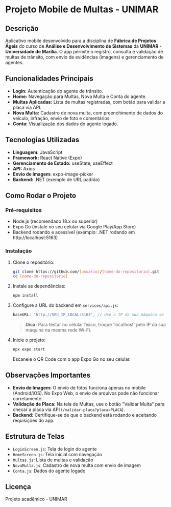 # Projeto Mobile de Multas - UNIMAR

## Descrição

Aplicativo mobile desenvolvido para a disciplina de **Fábrica de Projetos Ágeis** do curso de **Análise e Desenvolvimento de Sistemas** da **UNIMAR - Universidade de Marília**. O app permite o registro, consulta e validação de multas de trânsito, com envio de evidências (imagens) e gerenciamento de agentes.

## Funcionalidades Principais

- **Login:** Autenticação do agente de trânsito.
- **Home:** Navegação para Multas, Nova Multa e Conta do agente.
- **Multas Aplicadas:** Lista de multas registradas, com botão para validar a placa via API.
- **Nova Multa:** Cadastro de nova multa, com preenchimento de dados do veículo, infração, envio de foto e comentários.
- **Conta:** Visualização dos dados do agente logado.

## Tecnologias Utilizadas

- **Linguagem:** JavaScript
- **Framework:** React Native (Expo)
- **Gerenciamento de Estado:** useState, useEffect
- **API:** Axios
- **Envio de Imagem:** expo-image-picker
- **Backend:** .NET (exemplo de URL padrão)

## Como Rodar o Projeto

### Pré-requisitos
- Node.js (recomendado 18.x ou superior)
- Expo Go (instale no seu celular via Google Play/App Store)
- Backend rodando e acessível (exemplo: .NET rodando em http://localhost:5163)

### Instalação

1. Clone o repositório:
   ```bash
   git clone https://github.com/[usuario]/[nome-do-repositorio].git
   cd [nome-do-repositorio]
   ```
2. Instale as dependências:
   ```bash
   npm install
   ```
3. Configure a URL do backend em `services/api.js`:
   ```js
   baseURL: 'http://SEU_IP_LOCAL:5163', // Use o IP da sua máquina se for testar no celular
   ```
   > **Dica:** Para testar no celular físico, troque 'localhost' pelo IP da sua máquina na mesma rede Wi-Fi.

4. Inicie o projeto:
   ```bash
   npx expo start
   ```
   Escaneie o QR Code com o app Expo Go no seu celular.

## Observações Importantes
- **Envio de Imagem:** O envio de fotos funciona apenas no mobile (Android/iOS). No Expo Web, o envio de arquivos pode não funcionar corretamente.
- **Validação de Placa:** Na tela de Multas, use o botão "Validar Multa" para checar a placa via API (`/validar-placa?placa=PLACA`).
- **Backend:** Certifique-se de que o backend está rodando e aceitando requisições do app.

## Estrutura de Telas
- `LoginScreen.js`: Tela de login do agente
- `HomeScreen.js`: Tela inicial com navegação
- `Multas.js`: Lista de multas e validação
- `NovaMulta.js`: Cadastro de nova multa com envio de imagem
- `Conta.js`: Dados do agente logado

## Licença
Projeto acadêmico - UNIMAR
